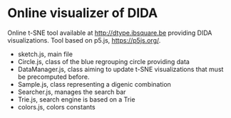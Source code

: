 # Online visualizer of DIDA

Online t-SNE tool available at http://dtype.ibsquare.be providing DIDA visualizations. Tool based on p5.js, https://p5js.org/.

- sketch.js, main file
- Circle.js, class of the blue regrouping circle providing data
- DataManager.js, class aiming to update t-SNE visualizations that must be precomputed before.
- Sample.js, class representing a digenic combination
- Searcher.js, manages the search bar
- Trie.js, search engine is based on a Trie
- colors.js, colors constants

